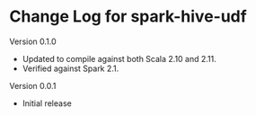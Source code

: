 # Change Log for spark-hive-udf

Version 0.1.0

- Updated to compile against both Scala 2.10 and 2.11.
- Verified against Spark 2.1.

Version 0.0.1

- Initial release
